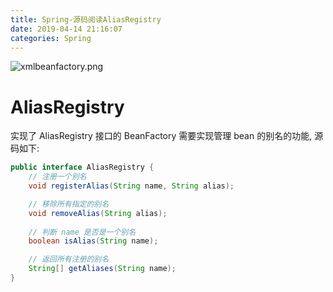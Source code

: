 ```yaml
---
title: Spring-源码阅读AliasRegistry
date: 2019-04-14 21:16:07
categories: Spring
---
```


![xmlbeanfactory.png](https://cdn.nlark.com/yuque/0/2019/png/259000/1554948615958-78e34256-49aa-491c-a8f8-de0cc4fb48a1.png#align=left&display=inline&height=350&name=xmlbeanfactory.png&originHeight=652&originWidth=1388&size=42765&status=done&width=746)

<!-- more -->

# AliasRegistry

实现了 AliasRegistry 接口的 BeanFactory 需要实现管理 bean 的别名的功能, 源码如下:

```java
public interface AliasRegistry {
    // 注册一个别名
    void registerAlias(String name, String alias);

    // 移除所有指定的别名
    void removeAlias(String alias);
  
    // 判断 name 是否是一个别名
    boolean isAlias(String name);

    // 返回所有注册的别名
    String[] getAliases(String name);
}
```